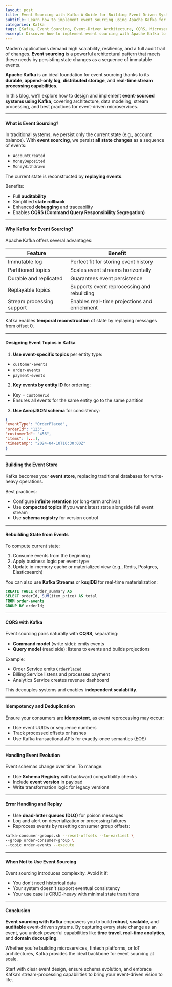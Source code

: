 ```yaml
---
layout: post
title: Event Sourcing with Kafka A Guide for Building Event Driven Systems
subtitle: Learn how to implement event sourcing using Apache Kafka for robust, scalable, and auditable applications
categories: Kafka
tags: [Kafka, Event Sourcing, Event-Driven Architecture, CQRS, Microservices, Streaming, Data Engineering]
excerpt: Discover how to implement event sourcing with Apache Kafka to build scalable and resilient event-driven systems. Understand design patterns, data modeling, and practical tips for real-time architectures.
---
```

Modern applications demand high scalability, resiliency, and a full audit trail of changes. **Event sourcing** is a powerful architectural pattern that meets these needs by persisting state changes as a sequence of immutable events.

**Apache Kafka** is an ideal foundation for event sourcing thanks to its **durable, append-only log**, **distributed storage**, and **real-time stream processing capabilities**.

In this blog, we’ll explore how to design and implement **event-sourced systems using Kafka**, covering architecture, data modeling, stream processing, and best practices for event-driven microservices.

---

#### What is Event Sourcing?

In traditional systems, we persist only the current state (e.g., account balance). With **event sourcing**, we persist **all state changes** as a sequence of events:

- `AccountCreated`
- `MoneyDeposited`
- `MoneyWithdrawn`

The current state is reconstructed by **replaying events**.

Benefits:
- Full **auditability**
- Simplified **state rollback**
- Enhanced **debugging** and traceability
- Enables **CQRS (Command Query Responsibility Segregation)**

---

#### Why Kafka for Event Sourcing?

Apache Kafka offers several advantages:

| Feature                     | Benefit                                        |
|----------------------------|------------------------------------------------|
| Immutable log              | Perfect fit for storing event history         |
| Partitioned topics         | Scales event streams horizontally              |
| Durable and replicated     | Guarantees event persistence                   |
| Replayable topics          | Supports event reprocessing and rebuilding     |
| Stream processing support  | Enables real-time projections and enrichment  |

Kafka enables **temporal reconstruction** of state by replaying messages from offset 0.

---

#### Designing Event Topics in Kafka

1. **Use event-specific topics** per entity type:

  - `customer-events`
  - `order-events`
  - `payment-events`

2. **Key events by entity ID** for ordering:

  - Key = `customerId`
  - Ensures all events for the same entity go to the same partition

3. **Use Avro/JSON schema** for consistency:

```json
{
"eventType": "OrderPlaced",
"orderId": "123",
"customerId": "456",
"items": [...],
"timestamp": "2024-04-10T10:30:00Z"
}
```

---

#### Building the Event Store

Kafka becomes your **event store**, replacing traditional databases for write-heavy operations.

Best practices:
- Configure **infinite retention** (or long-term archival)
- Use **compacted topics** if you want latest state alongside full event stream
- Use **schema registry** for version control

---

#### Rebuilding State from Events

To compute current state:

1. Consume events from the beginning
2. Apply business logic per event type
3. Update in-memory cache or materialized view (e.g., Redis, Postgres, Elasticsearch)

You can also use **Kafka Streams** or **ksqlDB** for real-time materialization:

```sql
CREATE TABLE order_summary AS
SELECT orderId, SUM(item_price) AS total
FROM order-events
GROUP BY orderId;
```

---

#### CQRS with Kafka

Event sourcing pairs naturally with **CQRS**, separating:

- **Command model** (write side): emits events
- **Query model** (read side): listens to events and builds projections

Example:
- Order Service emits `OrderPlaced`
- Billing Service listens and processes payment
- Analytics Service creates revenue dashboard

This decouples systems and enables **independent scalability**.

---

#### Idempotency and Deduplication

Ensure your consumers are **idempotent**, as event reprocessing may occur:

- Use event UUIDs or sequence numbers
- Track processed offsets or hashes
- Use Kafka transactional APIs for exactly-once semantics (EOS)

---

#### Handling Event Evolution

Event schemas change over time. To manage:
- Use **Schema Registry** with backward compatibility checks
- Include **event version** in payload
- Write transformation logic for legacy versions

---

#### Error Handling and Replay

- Use **dead-letter queues (DLQ)** for poison messages
- Log and alert on deserialization or processing failures
- Reprocess events by resetting consumer group offsets:

```bash
kafka-consumer-groups.sh --reset-offsets --to-earliest \
--group order-consumer-group \
--topic order-events --execute
```

---

#### When Not to Use Event Sourcing

Event sourcing introduces complexity. Avoid it if:
- You don’t need historical data
- Your system doesn't support eventual consistency
- Your use case is CRUD-heavy with minimal state transitions

---

#### Conclusion

**Event sourcing with Kafka** empowers you to build **robust**, **scalable**, and **auditable** event-driven systems. By capturing every state change as an event, you unlock powerful capabilities like **time travel**, **real-time analytics**, and **domain decoupling**.

Whether you're building microservices, fintech platforms, or IoT architectures, Kafka provides the ideal backbone for event sourcing at scale.

Start with clear event design, ensure schema evolution, and embrace Kafka’s stream-processing capabilities to bring your event-driven vision to life.
